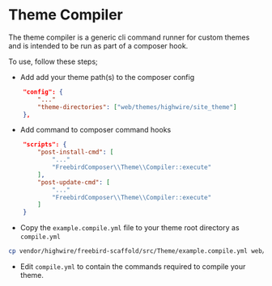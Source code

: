 # Theme Compiler
The theme compiler is a generic cli command runner for custom themes and is intended to be run as part of a composer
hook.

To use, follow these steps;

-  Add add your theme path(s) to the composer config
```json
    "config": {
        "..."
        "theme-directories": ["web/themes/highwire/site_theme"]
    },
```
- Add command to composer command hooks
```json
    "scripts": {
        "post-install-cmd": [
            "..."
            "FreebirdComposer\\Theme\\Compiler::execute"
        ],
        "post-update-cmd": [
            "..."
            "FreebirdComposer\\Theme\\Compiler::execute"
        ]
    }
```
- Copy the `example.compile.yml` file to your theme root directory as `compile.yml`
```bash
cp vendor/highwire/freebird-scaffold/src/Theme/example.compile.yml web/themes/highwire/site_theme
``` 

- Edit `compile.yml` to contain the commands required to compile your theme.